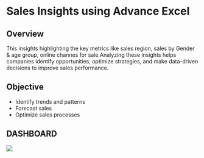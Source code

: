 # Sales Insights using Advance Excel

## Overview
This insights highlighting the key metrics like sales region, sales by Gender & age group, online channes for sale.Analyzing these insights helps companies identify opportunities, optimize strategies, and make data-driven decisions to improve sales performance.

## Objective
- Identify trends and patterns
- Forecast sales
- Optimize sales processes


## DASHBOARD
![]([image_link](https://github.com/UmeshSubhedar/Sales_Insight_Excel_Project/blob/main/Excel_Dashboard.PNG))



